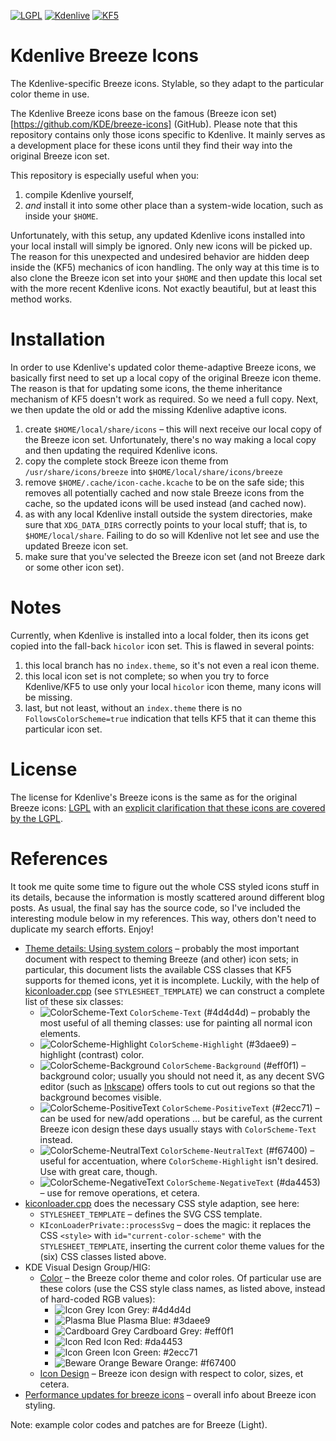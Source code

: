 [![LGPL](https://img.shields.io/badge/license-LGPL%20License-blue.svg)](COPYING-ICONS) [![Kdenlive](https://img.shields.io/badge/nle-Kdenlive-brightgreen.svg)](https://www.kdenlive.org) [![KF5](https://img.shields.io/badge/desktop-KF5-green.svg)](https://www.kde.org)

# Kdenlive Breeze Icons

The Kdenlive-specific Breeze icons. Stylable, so they adapt to the particular color theme in use.

The Kdenlive Breeze icons base on the famous (Breeze icon set)[https://github.com/KDE/breeze-icons] (GitHub). Please note that this repository contains only those icons specific to Kdenlive. It mainly serves as a development place for these icons until they find their way into the original Breeze icon set.

This repository is especially useful when you:

1. compile Kdenlive yourself,
2. _and_ install it into some other place than a system-wide location, such as inside your `$HOME`.
 
Unfortunately, with this setup, any updated Kdenlive icons installed into your local install will simply be ignored. Only new icons will be picked up. The reason for this unexpected and undesired behavior are hidden deep inside the (KF5) mechanics of icon handling. The only way at this time is to also clone the Breeze icon set into your `$HOME` and then update this local set with the more recent Kdenlive icons. Not exactly beautiful, but at least this method works.

# Installation

In order to use Kdenlive's updated color theme-adaptive Breeze icons, we basically first need to set up a local copy of the original Breeze icon theme. The reason is that for updating some icons, the theme inheritance mechanism of KF5 doesn't work as required. So we need a full copy. Next, we then update the old or add the missing Kdenlive adaptive icons.

1. create `$HOME/local/share/icons` &ndash; this will next receive our local copy of the Breeze icon set. Unfortunately, there's no way making a local copy and then updating the required Kdenlive icons. 
2. copy the complete stock Breeze icon theme from `/usr/share/icons/breeze` into `$HOME/local/share/icons/breeze`
3. remove `$HOME/.cache/icon-cache.kcache` to be on the safe side; this removes all potentially cached and now stale Breeze icons from the cache, so the updated icons will be used instead (and cached now).
4. as with any local Kdenlive install outside the system directories, make sure that `XDG_DATA_DIRS` correctly points to your local stuff; that is, to `$HOME/local/share`. Failing to do so will Kdenlive not let see and use the updated Breeze icon set.
5. make sure that you've selected the Breeze icon set (and not Breeze dark or some other icon set).

# Notes

Currently, when Kdenlive is installed into a local folder, then its icons get copied into the fall-back `hicolor` icon set. This is flawed in several points:

1. this local branch has no `index.theme`, so it's not even a real icon theme.
2. this local icon set is not complete; so when you try to force Kdenlive/KF5 to use only your local `hicolor` icon theme, many icons will be missing.
3. last, but not least, without an `index.theme` there is no `FollowsColorScheme=true` indication that tells KF5 that it can theme this particular icon set.

# License

The license for Kdenlive's Breeze icons is the same as for the original Breeze icons: [LGPL](COPYING.LIB) with an [explicit clarification that these icons are covered by the LGPL](COPYING-ICONS).

# References

It took me quite some time to figure out the whole CSS styled icons stuff in its details, because the information is mostly scattered around different blog posts. As usual, the final say has the source code, so I've included the interesting module below in my references. This way, others don't need to duplicate my search efforts. Enjoy!

* [Theme details: Using system colors](https://techbase.kde.org/Development/Tutorials/Plasma4/ThemeDetails#Using_system_colors) &ndash; probably the most important document with respect to theming Breeze (and other) icon sets; in particular, this document lists the available CSS classes that KF5 supports for themed icons, yet it is incomplete. Luckily, with the help of [kiconloader.cpp](https://github.com/KDE/kiconthemes/blob/master/src/kiconloader.cpp) (see `STYLESHEET_TEMPLATE`) we can construct a complete list of these six classes:
  * ![ColorScheme-Text](https://img.shields.io/badge/class-ColorScheme--Text-4d4d4d.svg) `ColorScheme-Text` (#4d4d4d) &ndash; probably the most useful of all theming classes: use for painting all normal icon elements.
  * ![ColorScheme-Highlight](https://img.shields.io/badge/class-ColorScheme--Highlight-3daee9.svg) `ColorScheme-Highlight` (#3daee9) &ndash; highlight (contrast) color.
  * ![ColorScheme-Background](https://img.shields.io/badge/class-ColorScheme--Background-eff0f1.svg) `ColorScheme-Background` (#eff0f1) &ndash; background color; usually you should not need it, as any decent SVG editor (such as [Inkscape](https://www.inkscape.org)) offers tools to cut out regions so that the background becomes visible.
  * ![ColorScheme-PositiveText](https://img.shields.io/badge/class-ColorScheme--PositiveText-2ecc71.svg) `ColorScheme-PositiveText` (#2ecc71) &ndash; can be used for new/add operations ... but be careful, as the current Breeze icon design these days usually stays with `ColorScheme-Text` instead.
  * ![ColorScheme-NeutralText](https://img.shields.io/badge/class-ColorScheme--NeutralText-f67400.svg) `ColorScheme-NeutralText` (#f67400) &ndash; useful for accentuation, where `ColorScheme-Highlight` isn't desired. Use with great care, though.
  * ![ColorScheme-NegativeText](https://img.shields.io/badge/class-ColorScheme--NegativeText-da4453.svg) `ColorScheme-NegativeText` (#da4453) &ndash; use for remove operations, et cetera.
* [kiconloader.cpp](https://github.com/KDE/kiconthemes/blob/master/src/kiconloader.cpp) does the necessary CSS style adaption, see here:
  * `STYLESHEET_TEMPLATE` &ndash; defines the SVG CSS template.
  * `KIconLoaderPrivate::processSvg` &ndash; does the magic: it replaces the CSS `<style>` with `id="current-color-scheme"` with the `STYLESHEET_TEMPLATE`, inserting the current color theme values for the (six) CSS classes listed above.
* KDE Visual Design Group/HIG:
  * [Color](https://community.kde.org/KDE_Visual_Design_Group/HIG/Color) &ndash; the Breeze color theme and color roles. Of particular use are these colors (use the CSS style class names, as listed above, instead of hard-coded RGB values):
    * ![Icon Grey](https://img.shields.io/badge/color-Icon%20Grey-4d4d4d.svg) Icon Grey: #4d4d4d
    * ![Plasma Blue](https://img.shields.io/badge/color-Plasma%20Blue-3daee9.svg) Plasma Blue: #3daee9
    * ![Cardboard Grey](https://img.shields.io/badge/color-Cardboard%20Grey-eff0f1.svg) Cardboard Grey: #eff0f1
    * ![Icon Red](https://img.shields.io/badge/color-Icon%20Red-da4453.svg) Icon Red: #da4453
    * ![Icon Green](https://img.shields.io/badge/color-Icon%20Green-2ecc71.svg) Icon Green: #2ecc71
    * ![Beware Orange](https://img.shields.io/badge/color-Beware%20Orage-f67400.svg) Beware Orange: #f67400
  * [Icon Design](https://community.kde.org/KDE_Visual_Design_Group/HIG/IconDesign) &ndash; Breeze icon design with respect to color, sizes, et cetera.
* [Performance updates for breeze icons](https://kdeonlinux.wordpress.com/2016/04/25/performance-update-for-breeze-icons/) &ndash; overall info about Breeze icon styling.

Note: example color codes and patches are for Breeze (Light).

